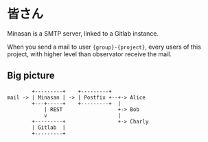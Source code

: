 皆さん
======

Minasan is a SMTP server, linked to a Gitlab instance.

When you send a mail to user `{group}-{project}`, every users of this project, with higher level than observator receive the mail.

Big picture
-----------

            +---------+    +---------+
    mail -> | Minasan | -> | Postfix +--+-> Alice
            +---+-----+    +---------+  |
                | REST                  +-> Bob
                v                       |
            +---------+                 +-> Charly
            | Gitlab  |
            +---------+
